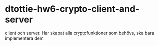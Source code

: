 # dtottie-hw6-crypto-client-and-server
client och server. Har skapat alla cryptofunktioner som behövs, ska bara implementera dem
